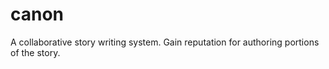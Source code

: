 # canon

A collaborative story writing system. Gain reputation for authoring portions of the story.
